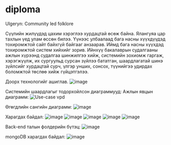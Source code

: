 # diploma
Ulgeryn: Community led folklore

Сүүлийн жилүүдэд цахим хэрэглээ хурдацтай өсөж байна. Ялангуяа цар тахлын үед улам өссөн билээ. Үүнээс улбаалаад бага насны хүүхдүүдэд тохиромжтой сайт байхгүй байгааг анзаарав. Иймд бага насны хүүхдэд тохиромжтой систем хийхийг зорив. Ийнхүү бакалаврын судалгааны ажлын хүрээнд судалгаа шинжилгээ хийж, системийн зохиомж гаргаж, хэрэгжүүлж, их сургуульд сурсан зүйлээ бататган, шаардлагатай шинэ зүйлсийг хурдацтай сурч, үлгэр унших, сонсох, түүнийгээ удирдах боломжтой төслөө хийж гүйцэтгэлээ.

Доорх технологийг ашиглав.
![image](https://user-images.githubusercontent.com/92014937/217001535-dbeb73ed-9e92-4d7b-a297-cf26cc40b3c0.png)

Системийн шаардлагыг тодорхойлсон диаграммууд:
Ажлын явцын диаграмм: 
![Use-case vpd](https://user-images.githubusercontent.com/92014937/217006602-e3f288a2-1709-437e-b8d0-0771aa0314ba.png)

Өгөгдлийн сангийн диаграмм:
![image](https://user-images.githubusercontent.com/92014937/217007256-683183a6-e8c9-4fae-94e2-9de75eb88892.png)


Харагдах байдал:
![image](https://user-images.githubusercontent.com/92014937/217008074-608d7d8b-b307-4462-87a9-faf7bd82607f.png)
![image](https://user-images.githubusercontent.com/92014937/217008120-4b8e4416-8e4d-48d6-963c-371eb3404eeb.png)
![image](https://user-images.githubusercontent.com/92014937/217008188-49ed806c-7ebc-4832-b419-6ae20c62b5e8.png)
![image](https://user-images.githubusercontent.com/92014937/217008230-cee0f9a4-79b1-4b8d-93e7-988d908ea670.png)
![image](https://user-images.githubusercontent.com/92014937/217008314-297fafdd-d8c7-43bd-9c59-6093df8b4a08.png)

Back-end талын фолдерийн бүтэц: 
![image](https://user-images.githubusercontent.com/92014937/217008693-4a8fc193-419b-4124-905a-2704291bf4df.png)

mongoDB харагдах байдал: 
![image](https://user-images.githubusercontent.com/92014937/217008793-73312fe2-4f7f-49a9-b195-ce423d44b8c1.png)









